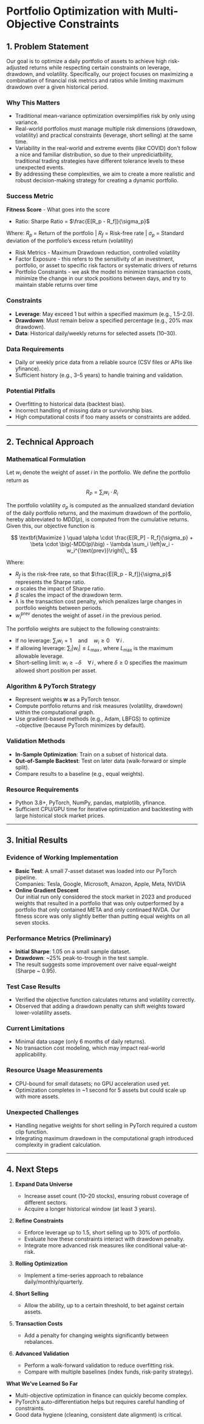 # Portfolio Optimization with Multi-Objective Constraints

## 1. Problem Statement

Our goal is to optimize a daily portfolio of assets to achieve high risk-adjusted returns while respecting certain constraints on leverage, drawdown, and volatility. Specifically, our project focuses on maximizing a combination of financial risk metrics and ratios while limiting maximum drawdown over a given historical period.

### Why This Matters
- Traditional mean-variance optimization oversimplifies risk by only using variance.
- Real-world portfolios must manage multiple risk dimensions (drawdown, volatility) and practical constraints (leverage, short selling) at the same time.
- Variability in the real-world and extreme events (like COVID) don't follow a nice and familiar distribution, so due to their unprediciatbility, traditional trading strategies have different tolerance levels to these unexpected events.
- By addressing these complexities, we aim to create a more realistic and robust decision-making strategy for creating a dynamic portfolio.

### Success Metric
**Fitness Score** - What goes into the score
- Ratio: Sharpe Ratio = $\frac{E[R_p - R_f]}{\sigma_p}$

Where: $R_p$ = Return of the portfolio | $R_f$ = Risk-free rate | $\sigma_p$ = Standard deviation of the portfolio’s excess return (volatility)
- Risk Metrics - Maximum Drawdown reduction, controlled volatility
- Factor Exposure - this refers to the sensitivity of an investment, portfolio, or asset to specific risk factors or systematic drivers of returns
- Portfolio Constraints - we ask the model to minimize transaction costs, minimize the change in our stock positions between days, and try to maintain stable returns over time

### Constraints
- **Leverage**: May exceed 1 but within a specified maximum (e.g., 1.5–2.0).
- **Drawdown**: Must remain below a specified percentage (e.g., 20% max drawdown).
- **Data**: Historical daily/weekly returns for selected assets (10–30).

### Data Requirements
- Daily or weekly price data from a reliable source (CSV files or APIs like yfinance).
- Sufficient history (e.g., 3–5 years) to handle training and validation.

### Potential Pitfalls
- Overfitting to historical data (backtest bias).
- Incorrect handling of missing data or survivorship bias.
- High computational costs if too many assets or constraints are added.

---

## 2. Technical Approach

### Mathematical Formulation
Let $w_i$ denote the weight of asset $i$ in the portfolio. We define the portfolio return as 

$$R_P = \sum_{i} w_i \cdot R_i$$

The portfolio volatility $\sigma_p$ is computed as the annualized standard deviation of the daily portfolio returns, and the maximum drawdown of the portfolio, hereby abbreviated to $MDD(p)$, is computed from the cumulative returns. Given this, our objective function is

$$
\textbf{Maximize } \quad \alpha \cdot \frac{E[R_P] - R_f}{\sigma_p} + \beta \cdot \big(-MDD(p)\big) - \lambda \sum_i \left|w_i - w_i^{\text{prev}}\right|\,,
$$

Where:
- $R_f$ is the risk-free rate, so that $\frac{E[R_p - R_f]}{\sigma_p}$ represents the Sharpe ratio.
- $\alpha$ scales the impact of Sharpe ratio.
- $\beta$ scales the impact of the drawdown term.
- $\lambda$ is the transaction cost penalty, which penalizes large changes in portfolio weights between periods.
- $w_i^{\text{prev}}$ denotes the weight of asset $i$ in the previous period.

The portfolio weights are subject to the following constraints: 

- If no leverage: $\sum_i w_i = 1 \quad \text{and} \quad w_i \geq 0 \quad \forall\, i\,.$ 
- If allowing leverage: $\sum_i |w_i| \leq L_{\max}\,,$ where $L_{\max}$ is the maximum allowable leverage.
- Short-selling limit: $w_i \geq -\delta \quad \forall\, i\,,$ where $\delta \geq 0$ specifies the maximum allowed short position per asset.

### Algorithm & PyTorch Strategy
- Represent weights $\mathbf{w}$ as a PyTorch tensor.
- Compute portfolio returns and risk measures (volatility, drawdown) within the computational graph.
- Use gradient-based methods (e.g., Adam, LBFGS) to optimize $-\text{objective}$ (because PyTorch minimizes by default).

### Validation Methods
- **In-Sample Optimization**: Train on a subset of historical data.
- **Out-of-Sample Backtest**: Test on later data (walk-forward or simple split).
- Compare results to a baseline (e.g., equal weights).

### Resource Requirements
- Python 3.8+, PyTorch, NumPy, pandas, matplotlib, yfinance.
- Sufficient CPU/GPU time for iterative optimization and backtesting with large historical stock market prices.

---

## 3. Initial Results

### Evidence of Working Implementation
- **Basic Test**: A small 7-asset dataset was loaded into our PyTorch pipeline. \
  Companies: Tesla, Google, Microsoft, Amazon, Apple, Meta, NVIDIA
- **Online Gradient Descent** \
Our initial run only considered the stock market in 2023 and produced weights that resulted in a portfolio that was only outperformed by a portfolio that only contained META and only continaed NVDA. Our fitness score was only slightly better than putting equal weights on all seven stocks.

### Performance Metrics (Preliminary)
- **Initial Sharpe**: 1.05 on a small sample dataset.
- **Drawdown**: ~25% peak-to-trough in the test sample.
- The result suggests some improvement over naive equal-weight (Sharpe ~ 0.95).

### Test Case Results
- Verified the objective function calculates returns and volatility correctly.
- Observed that adding a drawdown penalty can shift weights toward lower-volatility assets.

### Current Limitations
- Minimal data usage (only 6 months of daily returns).
- No transaction cost modeling, which may impact real-world applicability.

### Resource Usage Measurements
- CPU-bound for small datasets; no GPU acceleration used yet.
- Optimization completes in ~1 second for 5 assets but could scale up with more assets.

### Unexpected Challenges
- Handling negative weights for short selling in PyTorch required a custom clip function.
- Integrating maximum drawdown in the computational graph introduced complexity in gradient calculation.

---

## 4. Next Steps

1. **Expand Data Universe**  
   - Increase asset count (10–20 stocks), ensuring robust coverage of different sectors.
   - Acquire a longer historical window (at least 3 years).

2. **Refine Constraints**  
   - Enforce leverage up to 1.5, short selling up to 30% of portfolio. 
   - Evaluate how these constraints interact with drawdown penalty.
   - Integrate more advanced risk measures like conditional value-at-risk.

3. **Rolling Optimization**  
   - Implement a time-series approach to rebalance daily/monthly/quarterly.

4. **Short Selling**
   - Allow the ability, up to a certain threshold, to bet against certain assets.
     
6. **Transaction Costs**  
   - Add a penalty for changing weights significantly between rebalances.

7. **Advanced Validation**  
   - Perform a walk-forward validation to reduce overfitting risk.
   - Compare with multiple baselines (index funds, risk-parity strategy).


**What We’ve Learned So Far**  
- Multi-objective optimization in finance can quickly become complex.
- PyTorch’s auto-differentiation helps but requires careful handling of constraints.
- Good data hygiene (cleaning, consistent date alignment) is critical.

